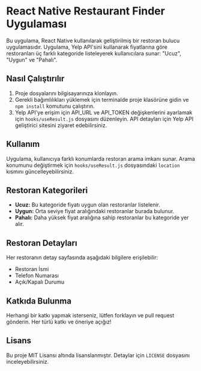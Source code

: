 # React Native Restaurant Finder Uygulaması

Bu uygulama, React Native kullanılarak geliştirilmiş bir restoran bulucu uygulamasıdır. Uygulama, Yelp API'sini kullanarak fiyatlarına göre restoranları üç farklı kategoride listeleyerek kullanıcılara sunar: "Ucuz", "Uygun" ve "Pahalı".

## Nasıl Çalıştırılır

1. Proje dosyalarını bilgisayarınıza klonlayın.
2. Gerekli bağımlılıkları yüklemek için terminalde proje klasörüne gidin ve `npm install` komutunu çalıştırın.
3. Yelp API'ye erişim için API_URL ve API_TOKEN değişkenlerini ayarlamak için `hooks/useResult.js` dosyasını düzenleyin. API detayları için Yelp API geliştirici sitesini ziyaret edebilirsiniz.

## Kullanım

Uygulama, kullanıcıya farklı konumlarda restoran arama imkanı sunar. Arama konumunu değiştirmek için `hooks/useResult.js` dosyasındaki `location` kısmını güncelleyebilirsiniz.

## Restoran Kategorileri

- **Ucuz:** Bu kategoride fiyatı uygun olan restoranlar listelenir.
- **Uygun:** Orta seviye fiyat aralığındaki restoranlar burada bulunur.
- **Pahalı:** Daha yüksek fiyat aralığına sahip restoranlar bu kategoride yer alır.

## Restoran Detayları

Her restoranın detay sayfasında aşağıdaki bilgilere erişilebilir:

- Restoran İsmi
- Telefon Numarası
- Açık/Kapalı Durumu

## Katkıda Bulunma

Herhangi bir katkı yapmak isterseniz, lütfen forklayın ve pull request gönderin. Her türlü katkı ve öneriye açığız!

## Lisans

Bu proje MIT Lisansı altında lisanslanmıştır. Detaylar için `LICENSE` dosyasını inceleyebilirsiniz.
